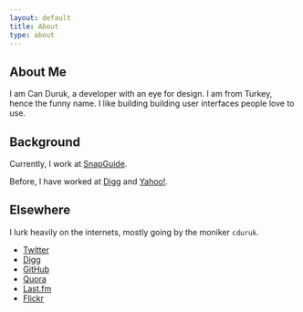 ```yaml
---
layout: default
title: About
type: about
---
```

## About Me
I am Can Duruk, a developer with an eye for design. I am from Turkey, hence the funny name. I like building building user interfaces people love to use.

## Background
Currently, I work at [SnapGuide](http://snapguide.com).

Before, I have worked at [Digg](http://digg.com) and [Yahoo!](http://yahoo.com).

## Elsewhere
I lurk heavily on the internets, mostly going by the moniker `cduruk`.

* [Twitter](http://twitter.com/cduruk)
* [Digg](http://digg.com/cduruk)
* [GitHub](http://github.com/cduruk)
* [Quora](http://quora.com/Can-Duruk)
* [Last.fm](http://last.fm/user/cduruk)
* [Flickr](http://flickr.com/photos/duruk)
